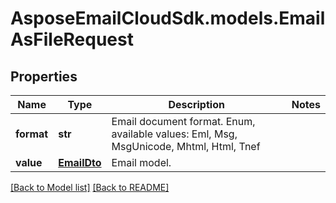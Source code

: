 # AsposeEmailCloudSdk.models.EmailAsFileRequest
## Properties
Name | Type | Description | Notes
------------ | ------------- | ------------- | -------------
**format** | **str** | Email document format. Enum, available values: Eml, Msg, MsgUnicode, Mhtml, Html, Tnef | 
**value** | [**EmailDto**](EmailDto.md) | Email model.              | 



[[Back to Model list]](Models.md) [[Back to README]](README.md)


